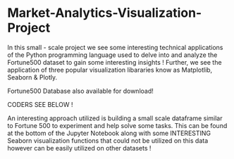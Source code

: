 # Market-Analytics-Visualization-Project
In this small - scale project we see some interesting technical applications of the Python programming language used to delve into and analyze the Fortune500 dataset to gain some interesting insights ! 
Further, we see the application of three popular visualization libararies know as Matplotlib, Seaborn & Plotly.

Fortune500 Database also available for download!

CODERS SEE BELOW !

An interesting approach utilized is building a small scale dataframe similar to Fortune 500 to experiment and help solve some tasks. This can be found at the bottom of the Jupyter Notebook along with some INTERESTING Seaborn visualization functions that could not be utilized on this data however can be easily utilized on other datasets !

